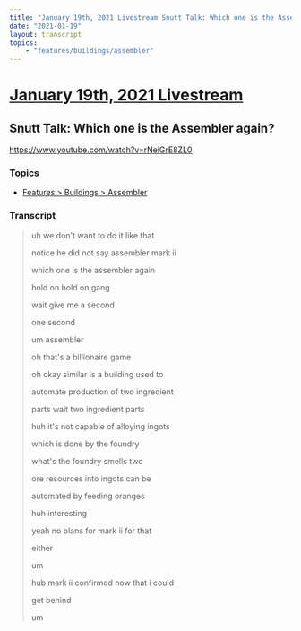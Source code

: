 ```yaml
---
title: "January 19th, 2021 Livestream Snutt Talk: Which one is the Assembler again?"
date: "2021-01-19"
layout: transcript
topics:
    - "features/buildings/assembler"
---
```

# [January 19th, 2021 Livestream](../2021-01-19.md)
## Snutt Talk: Which one is the Assembler again?
https://www.youtube.com/watch?v=rNeiGrE8ZL0

### Topics
* [Features > Buildings > Assembler](../topics/features/buildings/assembler.md)

### Transcript

> uh we don't want to do it like that
> 
> notice he did not say assembler mark ii
> 
> which one is the assembler again
> 
> hold on hold on gang
> 
> wait give me a second
> 
> one second
> 
> um assembler
> 
> oh that's a billionaire game
> 
> oh okay similar is a building used to
> 
> automate production of two ingredient
> 
> parts wait two ingredient parts
> 
> huh it's not capable of alloying ingots
> 
> which is done by the foundry
> 
> what's the foundry smells two
> 
> ore resources into ingots can be
> 
> automated by feeding oranges
> 
> huh interesting
> 
> yeah no plans for mark ii for that
> 
> either
> 
> um
> 
> hub mark ii confirmed now that i could
> 
> get behind
> 
> um
> 
